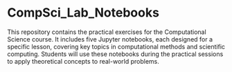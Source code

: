 # CompSci_Lab_Notebooks
This repository contains the practical exercises for the Computational Science course. It includes five Jupyter notebooks, each designed for a specific lesson, covering key topics in computational methods and scientific computing.  Students will use these notebooks during the practical sessions to apply theoretical concepts to real-world problems.
